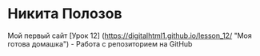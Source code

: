 # Никита Полозов 
Мой первый сайт
[Урок 12] (https://digitalhtml1.github.io/lesson_12/   "Моя готова домашка") - Работа с репозиторием на GitHub
